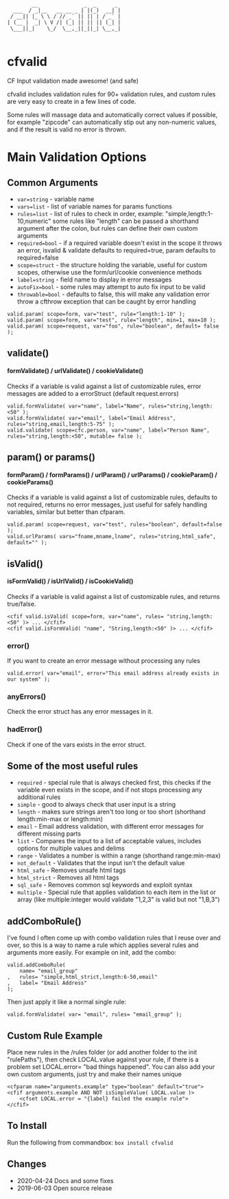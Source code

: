 ```
        __               _  _      _ 
  ___  / _|__   __ __ _ | |(_)  __| |
 / __|| |_ \ \ / // _` || || | / _` |
| (__ |  _| \ V /| (_| || || || (_| |
 \___||_|    \_/  \__,_||_||_| \__,_|
                                     
```
# cfvalid
CF Input validation made awesome! (and safe)

cfvalid includes validation rules for 90+ validation rules, and custom rules are very easy to create in a few lines of code.

Some rules will massage data and automatically correct values if possible, for example "zipcode" can automatically stip out any non-numeric
values, and if the result is valid no error is thrown.

# Main Validation Options

## Common Arguments
* `var=string` - variable name
* `vars=list` - list of variable names for params functions
* `rules=list` - list of rules to check in order, example: "simple,length:1-10,numeric" some rules like "length" can be passed a shorthand argument after the colon, but rules can define their own custom arguments
* `required=bool` - if a required variable doesn't exist in the scope it throws an error, isvalid & validate defaults to required=true, param defaults to required=false
* `scope=struct` - the structure holding the variable, useful for custom scopes, otherwise use the form/url/cookie convenience methods
* `label=string` - field name to display in error messages
* `autoFix=bool` - some rules may attempt to auto fix input to be valid
* `throwable=bool` - defaults to false, this will make any validation error throw a cfthrow exception that can be caught by error handling
```
valid.param( scope=form, var="test", rule="length:1-10" );
valid.param( scope=form, var="test", rule="length", min=1, max=10 );
valid.param( scope=request, var="foo", rule="boolean", default= false );
```

## validate()
#### formValidate() / urlValidate() / cookieValidate()
Checks if a variable is valid against a list of customizable rules, error messages are added to a errorStruct (default request.errors)
```
valid.formValidate( var="name", label="Name", rules="string,length:<50" );
valid.formValidate( var="email", label="Email Address", rules="string,email,length:5-75" );
valid.validate( scope=cfc.person, var="name", label="Person Name", rules="string,length:<50", mutable= false );
```

## param() or params()
#### formParam() / formParams() / urlParam() / urlParams() / cookieParam() / cookieParams()
Checks if a variable is valid against a list of customizable rules, defaults to not required, returns no error messages, just useful for
safely handling variables, similar but better than cfparam.
```
valid.param( scope=request, var="test", rules="boolean", default=false );
valid.urlParams( vars="fname,mname,lname", rules="string,html_safe", default="" );
```

## isValid()
#### isFormValid() / isUrlValid() / isCookieValid()
Checks if a variable is valid against a list of customizable rules, and returns true/false.
```
<cfif valid.isValid( scope=form, var="name", rules= "string,length:<50" )> ... </cfif>
<cfif valid.isFormValid( "name", "String,length:<50" )> ... </cfif>
```

### error() 
If you want to create an error message without processing any rules
```
valid.error( var="email", error="This email address already exists in our system" );
```

### anyErrors()
Check the error struct has any error messages in it.

### hadError()
Check if one of the vars exists in the error struct.

## Some of the most useful rules
* `required` - special rule that is always checked first, this checks if the variable even exists in the scope, and if not stops processing any additional rules
* `simple` - good to always check that user input is a string
* `length` - makes sure strings aren't too long or too short (shorthand length:min-max or length:<max or length:>min)
* `email` - Email address validation, with different error messages for different missing parts
* `list` - Compares the input to a list of acceptable values, includes options for multiple values and delims
* `range` - Validates a number is within a range (shorthand range:min-max)
* `not_default` - Validates that the input isn't the default value
* `html_safe` - Removes unsafe html tags
* `html_strict` - Removes all html tags
* `sql_safe` - Removes common sql keywords and exploit syntax
* `multiple` - Special rule that applies validation to each item in the list or array (like multiple:integer would validate "1,2,3" is valid but not "1,B,3")

## addComboRule()
I've found I often come up with combo validation rules that I reuse over and over, so this is a way to name a rule which applies several rules and arguments more easily.
For example on init, add the combo:
```
valid.addComboRule(
	name= "email_group"
,	rules= "simple,html_strict,length:6-50,email"
,	label= "Email Address"
);
```
Then just apply it like a normal single rule:
```
valid.formValidate( var= "email", rules= "email_group" );
```

## Custom Rule Example
Place new rules in the /rules folder (or add another folder to the init "rulePaths"), then check LOCAL.value against your rule, if there is a problem set LOCAL.error= "bad things happened". You can also add your own custom arguments, just try and make their names unique
```
<cfparam name="arguments.example" type="boolean" default="true">
<cfif arguments.example AND NOT isSimpleValue( LOCAL.value )>
	<cfset LOCAL.error = "{label} failed the example rule">
</cfif>
```

## To Install
Run the following from commandbox:
`box install cfvalid`

## Changes
* 2020-04-24 Docs and some fixes
* 2019-06-03 Open source release
